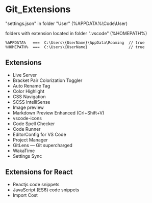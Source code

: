 # Git_Extensions

"settings.json" in folder "User" (%APPDATA%\Code\User)

folders with extension located in folder ".vscode" (%HOMEPATH%)
 
 ```
 %APPDATA%   ===  C:\Users\{UserName}\AppData\Roaming  // true
 %HOMEPATH%  ===  C:\Users\{UserName}                  // true
 ```

 ## Extensions

 * Live Server
 * Bracket Pair Colorization Toggler
 * Auto Rename Tag
 * Color Highlight
 * CSS Navigation
 * SCSS IntelliSense
 * Image preview 
 * Markdown Preview Enhanced (Crl+Shift+V)
 * vscode-icons
 * Code Spell Checker
 * Code Runner
 * EditorConfig for VS Code
 * Project Manager
 * GitLens — Git supercharged
 * WakaTime
 * Settings Sync

 ## Extensions for React

 * Reactjs code snippets
 * JavaScript (ES6) code snippets
 * Import Cost
